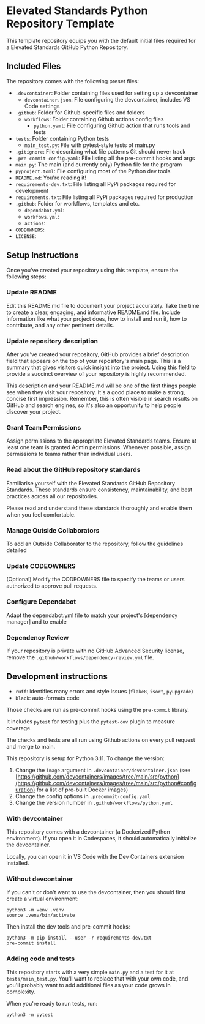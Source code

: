 # Elevated Standards Python Repository Template

This template repository equips you with the default initial files required for a Elevated Standards GitHub Python Repository.

## Included Files

The repository comes with the following preset files:

* `.devcontainer`: Folder containing files used for setting up a devcontainer
  * `devcontainer.json`: File configuring the devcontainer, includes VS Code settings
* `.github`: Folder for Github-specific files and folders
  * `workflows`: Folder containing Github actions config files
    * `python.yaml`: File configuring Github action that runs tools and tests
* `tests`: Folder containing Python tests
  * `main_test.py`: File with pytest-style tests of main.py
* `.gitignore`: File describing what file patterns Git should never track
* `.pre-commit-config.yaml`: File listing all the pre-commit hooks and args
* `main.py`: The main (and currently only) Python file for the program
* `pyproject.toml`: File configuring most of the Python dev tools
* `README.md`: You're reading it!
* `requirements-dev.txt`: File listing all PyPi packages required for development
* `requirements.txt`: File listing all PyPi packages required for production
* `.github`: Folder for workflows, templates and etc.
  * `dependabot.yml`:
  * `workfows.yml`:
  * `actions`:
* `CODEOWNERS`:
* `LICENSE`:

## Setup Instructions

Once you've created your repository using this template, ensure the following steps:

### Update README

Edit this README.md file to document your project accurately. Take the time to create a clear, engaging, and informative README.md file. Include information like what your project does, how to install and run it, how to contribute, and any other pertinent details.

### Update repository description

After you've created your repository, GitHub provides a brief description field that appears on the top of your repository's main page. This is a summary that gives visitors quick insight into the project. Using this field to provide a succinct overview of your repository is highly recommended.

This description and your README.md will be one of the first things people see when they visit your repository. It's a good place to make a strong, concise first impression. Remember, this is often visible in search results on GitHub and search engines, so it's also an opportunity to help people discover your project.

### Grant Team Permissions

Assign permissions to the appropriate Elevated Standards teams. Ensure at least one team is granted Admin permissions. Whenever possible, assign permissions to teams rather than individual users.

### Read about the GitHub repository standards

Familiarise yourself with the Elevated Standards GitHub Repository Standards. These standards ensure consistency, maintainability, and best practices across all our repositories.

<!--
You can find the standards [here]().
-->

Please read and understand these standards thoroughly and enable them when you feel comfortable.

<!--

### Modify the GitHub Standards Badge

Once you've ensured that all the [GitHub Repository Standards]() have been applied to your repository, it's time to update the Elevated Standards Compliance Badge located in the README file.

The badge demonstrates that your repository is compliant with MoJ's standards. Please follow these [instructions]() to modify the badge URL to reflect the status of your repository correctly.

**Please note** the badge will not function correctly if your repository is internal or private. In this case, you may remove the badge from your README.

-->

### Manage Outside Collaborators

To add an Outside Collaborator to the repository, follow the guidelines detailed <!-- [here](https://github.com/ministryofjustice/github-collaborators). -->

### Update CODEOWNERS

(Optional) Modify the CODEOWNERS file to specify the teams or users authorized to approve pull requests.

### Configure Dependabot

Adapt the dependabot.yml file to match your project's [dependency manager]<!--()--> and to enable <!--[automated pull requests for package updates]().-->

### Dependency Review

If your repository is private with no GitHub Advanced Security license, remove the `.github/workflows/dependency-review.yml` file.

## Development instructions

* `ruff`: identifies many errors and style issues (`flake8`, `isort`, `pyupgrade`)
* `black`: auto-formats code

Those checks are run as pre-commit hooks using the `pre-commit` library.

It includes `pytest` for testing plus the `pytest-cov` plugin to measure coverage.

The checks and tests are all run using Github actions on every pull request and merge to main.

This repository is setup for Python 3.11. To change the version:

1. Change the `image` argument in `.devcontainer/devcontainer.json` (see [https://github.com/devcontainers/images/tree/main/src/python](https://github.com/devcontainers/images/tree/main/src/python#configuration) for a list of pre-built Docker images)
1. Change the config options in `.precommit-config.yaml`
1. Change the version number in `.github/workflows/python.yaml`


### With devcontainer

This repository comes with a devcontainer (a Dockerized Python environment). If you open it in Codespaces, it should automatically initialize the devcontainer.

Locally, you can open it in VS Code with the Dev Containers extension installed.

### Without devcontainer

If you can't or don't want to use the devcontainer, then you should first create a virtual environment:

```
python3 -m venv .venv
source .venv/bin/activate
```

Then install the dev tools and pre-commit hooks:

```
python3 -m pip install --user -r requirements-dev.txt
pre-commit install
```

### Adding code and tests

This repository starts with a very simple `main.py` and a test for it at `tests/main_test.py`.
You'll want to replace that with your own code, and you'll probably want to add additional files as your code grows in complexity.

When you're ready to run tests, run:

```
python3 -m pytest
```
